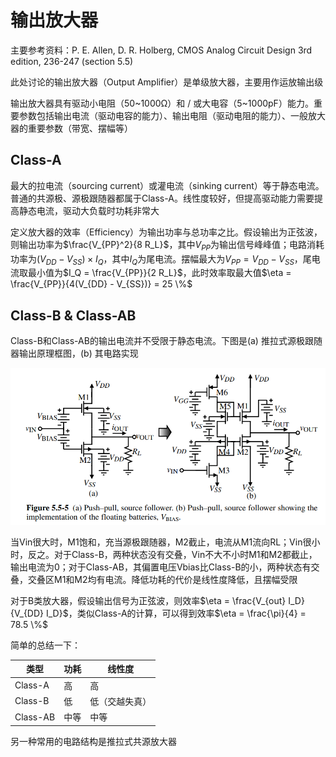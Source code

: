 # 输出放大器

主要参考资料：P. E. Allen, D. R. Holberg, CMOS Analog Circuit Design 3rd edition, 236-247 (section 5.5)

此处讨论的输出放大器（Output Amplifier）是单级放大器，主要用作运放输出级

输出放大器具有驱动小电阻（50~1000Ω）和 / 或大电容（5~1000pF）能力。重要参数包括输出电流（驱动电容的能力）、输出电阻（驱动电阻的能力）、一般放大器的重要参数（带宽、摆幅等）

## Class-A

最大的拉电流（sourcing current）或灌电流（sinking current）等于静态电流。普通的共源极、源极跟随器都属于Class-A。线性度较好，但提高驱动能力需要提高静态电流，驱动大负载时功耗非常大

定义放大器的效率（Efficiency）为输出功率与总功率之比。假设输出为正弦波，则输出功率为$\frac{V_{PP}^2}{8 R_L}$，其中$V_{PP}$为输出信号峰峰值；电路消耗功率为$(V_{DD} - V_{SS}) \times I_Q$，其中$I_Q$为尾电流。摆幅最大为$V_{PP} = V_{DD} - V_{SS}$，尾电流取最小值为$I_Q = \frac{V_{PP}}{2 R_L}$，此时效率取最大值$\eta = \frac{V_{PP}}{4(V_{DD} - V_{SS})} = 25 \%$

## Class-B & Class-AB

Class-B和Class-AB的输出电流并不受限于静态电流。下图是(a) 推拉式源极跟随器输出原理框图，(b) 其电路实现

![](../images/analog_CMOS_push-pull_SF.png)

当Vin很大时，M1饱和，充当源极跟随器，M2截止，电流从M1流向RL；Vin很小时，反之。对于Class-B，两种状态没有交叠，Vin不大不小时M1和M2都截止，输出电流为0；对于Class-AB，其偏置电压Vbias比Class-B的小，两种状态有交叠，交叠区M1和M2均有电流。降低功耗的代价是线性度降低，且摆幅受限

对于B类放大器，假设输出信号为正弦波，则效率$\eta = \frac{V_{out} I_D}{V_{DD} I_D}$，类似Class-A的计算，可以得到效率$\eta = \frac{\pi}{4} = 78.5 \%$

简单的总结一下：

| 类型     | 功耗 | 线性度         |
| -------- | ---- | -------------- |
| Class-A  | 高   | 高             |
| Class-B  | 低   | 低（交越失真） |
| Class-AB | 中等 | 中等           |

另一种常用的电路结构是推拉式共源放大器